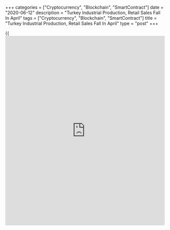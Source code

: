 +++
categories = ["Cryptocurrency", "Blockchain", "SmartContract"]
date = "2020-06-12"
description = "Turkey Industrial Production, Retail Sales Fall In April"
tags = ["Cryptocurrency", "Blockchain", "SmartContract"]
title = "Turkey Industrial Production, Retail Sales Fall In April"
type = "post"
+++

{{<iframe id="large-banner" src="https://www.bounty.group/#slide=7.0" width="100%" height="600" scrolling="no" style="border: 0px solid rgb(216, 221, 230); border-radius: 3px;">}}

Turkish industrial production and retail sales declined sharply in
April, data from Turkstat showed on Friday.

Industrial production decreased 31.4 percent year-on-year in April,
following a 1.7 percent fall in March.

Manufacturing output fell 33.3 percent annually in April. Production in
mining and quarrying and output in the electricity, gas, steam decreased
14.5 percent and 14.9 percent, respectively.

On a monthly basis, industrial production declined 30.4 percent in
April, following a 6.8 percent fall in the previous month.

Retail sales dropped 19.3 percent annually in April, after a 0.9 percent
rise in March.

Non-food sales decreased 36.7 percent and automotive fuel sales fell
20.1 percent. Meanwhile, sales of food, drinks and tobacco increased
12.5 percent.

Retail sales fell 21.0 percent monthly in April, following a 6.4 percent
decrease in the previous month.

For comments and feedback [contact](https://www.playgroundfx.com/contact/): editorial@rtt[news](https://www.letsplayfx.com/blog/forex-news-website/).com

[Economic News][1]

 **What parts of the world are seeing the best (and worst) economic
performances lately? Click[here][2] to check out our [Econ Scorecard][2]
and find out! See up-to-the-moment [ranking](https://www.playgroundfx.com/blog/crypto-exchange-ranking/)s for the best and worst
performers in [GDP][2], [unemployment rate][3], [inflation][4] and much
more.**

   1. www.rtt[news](https://www.letsplayfx.com/blog/forex-news-website/).com/Content/EconomicNews.aspx
   2. www.rtt[news](https://www.letsplayfx.com/blog/forex-news-website/).com/economic-scorecard/world-rank/GDP/highest-performance.aspx
   3. www.rtt[news](https://www.letsplayfx.com/blog/forex-news-website/).com/economic-scorecard/world-rank/unemployment-rate/lowest-performance.aspx
   4. www.rtt[news](https://www.letsplayfx.com/blog/forex-news-website/).com/economic-scorecard/world-rank/CPI/highest-performance.aspx